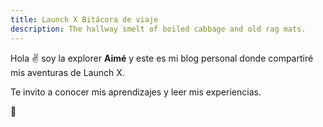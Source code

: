 ```yaml
---
title: Launch X Bitácora de viaje
description: The hallway smelt of boiled cabbage and old rag mats.
---
```


Hola ✌️  soy la explorer **Aimé** y este es mi blog personal donde compartiré mis aventuras de Launch X.

Te invito a conocer mis aprendizajes y leer mis experiencias.

🚀

